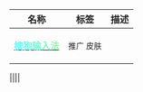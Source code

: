 

|名称|标签|描述|
| -------------------------------------------| -----------| ------|
|**[<p style=""><span style="color: #55ffff;">搜</span><span style="color: #61ffea;">狗</span><span style="color: #6dffd5;">输</span><span style="color: #78ffc0;">入</span><span style="color: #84ffab;">法</span></p>](https://pinyin.sogou.com/windows/)**|​`推广`​ `皮肤`​<br />||




||||





